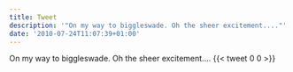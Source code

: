 ```yaml
---
title: Tweet
description: '"On my way to biggleswade. Oh the sheer excitement...."'
date: '2010-07-24T11:07:39+01:00'
---
```

On my way to biggleswade. Oh the sheer excitement....
      {{< tweet 0 0 >}}
    
